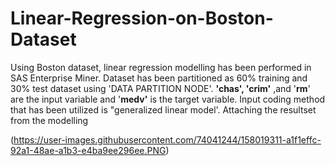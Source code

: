 # Linear-Regression-on-Boston-Dataset
Using Boston dataset, linear regression modelling has been performed in SAS Enterprise Miner. Dataset has been partitioned as 60% training and 30% test dataset using 'DATA PARTITION NODE'. **'chas', 'crim'** ,and '**rm**' are the input variable and '**medv'** is the target variable. Input coding method that has been utilized is "generalized linear model'.
Attaching the resultset from the modelling 

(https://user-images.githubusercontent.com/74041244/158019311-a1f1effc-92a1-48ae-a1b3-e4ba9ee296ee.PNG)
